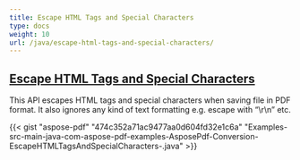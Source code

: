 ```yaml
---
title: Escape HTML Tags and Special Characters
type: docs
weight: 10
url: /java/escape-html-tags-and-special-characters/
---
```

## <ins>**Escape HTML Tags and Special Characters**

This API escapes HTML tags and special characters when saving file in PDF format. It also ignores any kind of text formatting e.g. escape </li> with “\r\n” etc.

{{< gist "aspose-pdf" "474c352a71ac9477aa0d604fd32e1c6a" "Examples-src-main-java-com-aspose-pdf-examples-AsposePdf-Conversion-EscapeHTMLTagsAndSpecialCharacters-.java" >}}
